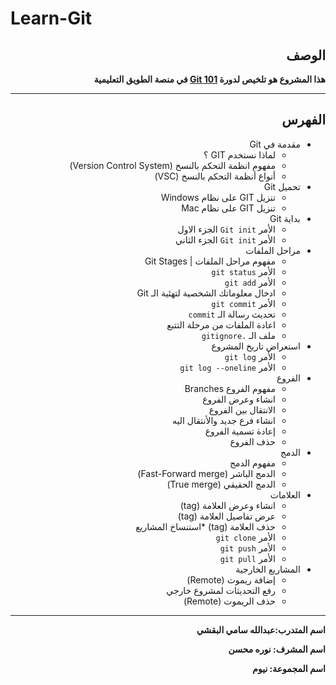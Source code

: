 
# Learn-Git

<div dir = rtl>

## الوصف

**هذا المشروع هو تلخيص لدورة [Git 101](https://tuwaiq.codes/courses/32a55d39-77ca-4121-ba14-b861dd5715e5/view)
 في منصة الطويق التعليمية**

****
## الفهرس
* مقدمة في Git
    *  لماذا نستخدم GIT ؟
    *   مفهوم انظمة التحكم بالنسخ (Version Control System)
    * أنواع أنظمة التحكم بالنسخ (VSC)
* تحميل Git  
    *  تنزيل  GIT على نظام Windows
    * تنزيل  GIT على نظام Mac
* بداية Git 
    *  الأمر `Git init` الجزء الاول
    *  الأمر `Git init` الجزء الثاني
* مراحل الملفات
    *  مفهوم مراحل الملفات | Git Stages
    *  الأمر `git status`
    *  الأمر `git add`
    *  ادخال معلوماتك الشخصية لتهئية الـ Git 
    *  الأمر `git commit`
    *  تحديث رسالة الـ `commit`
    *  اعادة الملفات من مرحلة التتبع
    * ملف الـ `.gitignore`
* استعراض تاريخ المشروع
    *  الأمر `git log` 
    *  الأمر `git log --oneline` 
* الفروع 
    *  مفهوم الفروع Branches
    *  انشاء وعرض الفروع
    * الانتقال بين الفروع
    * انشاء فرع جديد والأنتقال اليه
    * إعادة تسمية الفروع
    * حذف الفروع
* الدمج 
    * مفهوم الدمج 
    * الدمج الباشر (Fast-Forward merge)
    * الدمج الحقيقي (True merge)
* العلامات
    * انشاء وعرض العلامة (tag)
    * عرض تفاصيل العلامة (tag)
    * حذف العلامة (tag)
*استنساخ المشاريع
    * الأمر `git clone `
    *  الأمر `git push `
    * الأمر `git pull `
* المشاريع الخارجية
    * إضافة ريموت (Remote)
    * رفع التحديثات لمشروع خارجي
    * حذف الريموت (Remote)

****

**اسم المتدرب:عبدالله سامي البقشي**

**اسم المشرف: نوره محسن**

**اسم المجموعة: نيوم**


</div>















